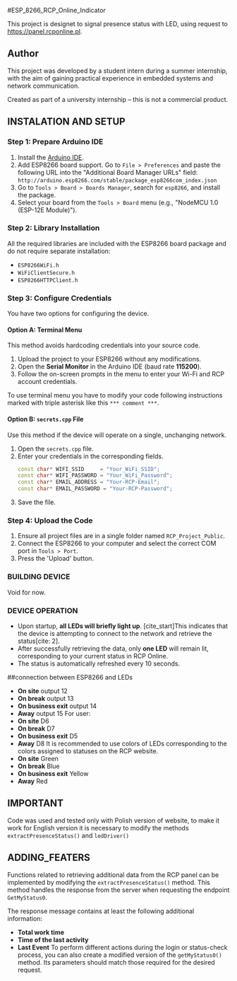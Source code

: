   #ESP_8266_RCP_Online_Indicator 

This project is designet to signal presence status with LED, using request to https://panel.rcponline.pl.

## Author

This project was developed by a student intern during a summer internship, with the aim of gaining practical experience in embedded systems and network communication.

Created as part of a university internship – this is not a commercial product.

## INSTALATION AND SETUP

### Step 1: Prepare Arduino IDE
1.  Install the [Arduino IDE](https://www.arduino.cc/en/software).
2.  Add ESP8266 board support. Go to `File > Preferences` and paste the following URL into the "Additional Board Manager URLs" field:
    `http://arduino.esp8266.com/stable/package_esp8266com_index.json`
3.  Go to `Tools > Board > Boards Manager`, search for `esp8266`, and install the package.
4.  Select your board from the `Tools > Board` menu (e.g., "NodeMCU 1.0 (ESP-12E Module)").

### Step 2: Library Installation
All the required libraries are included with the ESP8266 board package and do not require separate installation:
* `ESP8266WiFi.h`
* `WiFiClientSecure.h`
* `ESP8266HTTPClient.h`

### Step 3: Configure Credentials
You have two options for configuring the device.

#### Option A: Terminal Menu
This method avoids hardcoding credentials into your source code.
1.  Upload the project to your ESP8266 without any modifications.
2.  Open the **Serial Monitor** in the Arduino IDE (baud rate **115200**).
3.  Follow the on-screen prompts in the menu to enter your Wi-Fi and RCP account credentials.

To use terminal menu you have to modify your code following instructions marked with triple asterisk like this ``` *** comment *** ```.

#### Option B: `secrets.cpp` File
Use this method if the device will operate on a single, unchanging network.
1.  Open the `secrets.cpp` file.
2.  Enter your credentials in the corresponding fields.
    ```cpp
    const char* WIFI_SSID     = "Your_WiFi_SSID";
    const char* WIFI_PASSWORD = "Your_WiFi_Password";
    const char* EMAIL_ADDRESS = "Your-RCP-Email";
    const char* EMAIL_PASSWORD = "Your-RCP-Password";
    ```
3.  Save the file.

### Step 4: Upload the Code
1.  Ensure all project files are in a single folder named `RCP_Project_Public`.
2.  Connect the ESP8266 to your computer and select the correct COM port in `Tools > Port`.
3.  Press the 'Upload' button.

### BUILDING DEVICE

Void for now.

### DEVICE OPERATION

* Upon startup, **all LEDs will briefly light up**. [cite_start]This indicates that the device is attempting to connect to the network and retrieve the status[cite: 2].
* After successfully retrieving the data, only **one LED** will remain lit, corresponding to your current status in RCP Online.
* The status is automatically refreshed every 10 seconds.

##connection between ESP8266 and LEDs
- **On site** output 12
- **On break** output 13
- **On business exit** output 14
- **Away** output 15
For user:
- **On site** D6
- **On break** D7
- **On business exit** D5
- **Away** D8
It is recommended to use colors of LEDs corresponding to the colors assigned to statuses on the RCP website.
- **On site** Green
- **On break** Blue
- **On business exit** Yellow
- **Away** Red 


## IMPORTANT

Code was used and tested only with Polish version of website, to make it work for English version it is necessary to modify the methods `extractPresenceStatus()` and `ledDriver()`


## ADDING_FEATERS

Functions related to retrieving additional data from the RCP panel can be implemented by modifying the `extractPresenceStatus()` method. This method handles the response from the server when requesting the endpoint `GetMyStatus0`.

The response message contains at least the following additional information:
- **Total work time**
- **Time of the last activity**
- **Last Event**
To perform different actions during the login or status-check process, you can also create a modified version of the `getMyStatus0()` method. Its parameters should match those required for the desired request.




